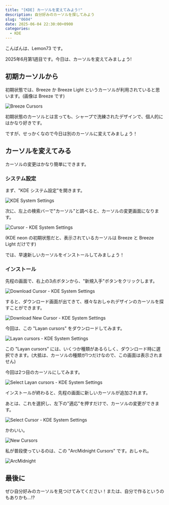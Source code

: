 ```yaml
---
title: "[KDE] カーソルを変えてみよう!"
description: 自分好みのカーソルを探してみよう
slug: "0604"
date: 2025-06-04 22:30:00+0900
categories:
  - KDE
---
```


こんばんは、Lemon73 です。

2025年6月第1週目です。今日は、カーソルを変えてみましょう!

## 初期カーソルから

初期状態では、Breeze か Breeze Light というカーソルが利用されていると思います。(画像は Breeze です)

![Breeze Cursors](/images/kde/20250604-kde-cursor-01.png)

初期状態のカーソルとは言っても、シャープで洗練されたデザインで、個人的にはかなり好きです。

ですが、せっかくなので今日は別のカーソルに変えてみましょう！

## カーソルを変えてみる

カーソルの変更はかなり簡単にできます。

### システム設定

まず、"KDE システム設定"を開きます。

![KDE System Settings](/images/kde/20250604-kde-cursor-02.png)

次に、左上の検索バーで"カーソル"と調べると、カーソルの変更画面になります。

![Cursor - KDE System Settings](/images/kde/20250604-kde-cursor-03.png)

(KDE neon の初期状態だと、表示されているカーソルは Breeze と Breeze Light だけです)

では、早速新しいカーソルをインストールしてみましょう！

### インストール

先程の画面で、右上の3点ボタンから、"新規入手"ボタンをクリックします。

![Download Cursor - KDE System Settings](/images/kde/20250604-kde-cursor-04.png)

すると、ダウンロード画面が出てきて、様々なおしゃれデザインのカーソルを探すことができます。

![Download New Cursor - KDE System Settings](/images/kde/20250604-kde-cursor-05.png)

今回は、この "Layan cursors" をダウンロードしてみます。

![Layan cursors - KDE System Settings](/images/kde/20250604-kde-cursor-06.png)

この "Layan cursors" には、いくつか種類があるらしく、ダウンロード時に選択できます。(大抵は、カーソルの種類が1つだけなので、この画面は表示されません)

今回は2つ目のカーソルにしてみます。

![Select Layan cursors - KDE System Settings](/images/kde/20250604-kde-cursor-07.png)

インストールが終わると、先程の画面に新しいカーソルが追加されます。

あとは、これを選択し、左下の"適応"を押すだけで、カーソルの変更ができます。

![Select Cursor - KDE System Settings](/images/kde/20250604-kde-cursor-08.png)

かわいい。

![New Cursors](/images/kde/20250604-kde-cursor-09.png)

私が普段使っているのは、この "ArcMidnight Cursors" です。おしゃれ。

![ArcMidnight](/images/kde/20250604-kde-cursor-10.png)

## 最後に

ぜひ自分好みのカーソルを見つけてみてください！または、自分で作るというのもありかも…!?
